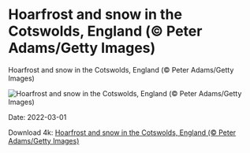 # Hoarfrost and snow in the Cotswolds, England (© Peter Adams/Getty Images)

Hoarfrost and snow in the Cotswolds, England (© Peter Adams/Getty Images)

![Hoarfrost and snow in the Cotswolds, England (© Peter Adams/Getty Images)](https://bing.com/th?id=OHR.WinterCotswolds_EN-US6070178452_UHD.jpg&w=1024&h=576)

Date: 2022-03-01

Download 4k: [Hoarfrost and snow in the Cotswolds, England (© Peter Adams/Getty Images)](https://bing.com/th?id=OHR.WinterCotswolds_EN-US6070178452_UHD.jpg)

